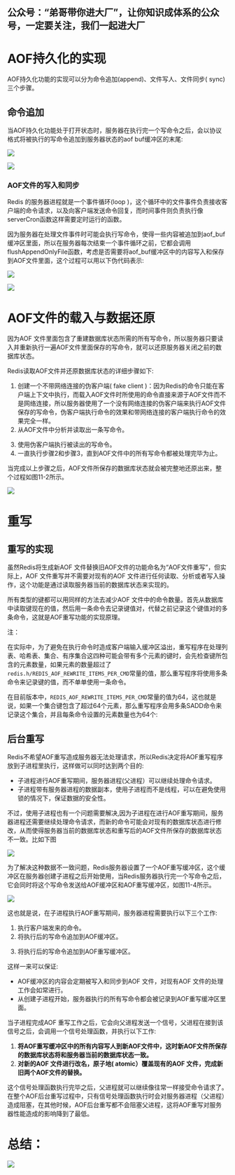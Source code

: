 ## 公众号：“弟哥带你进大厂”，让你知识成体系的公众号，一定要关注，我们一起进大厂

# AOF持久化的实现

AOF持久化功能的实现可以分为命令追加(append)、文件写人、文件同步( sync)三个步骤。

## 命令追加

当AOF持久化功能处于打开状态时，服务器在执行完一个写命令之后，会以协议格式将被执行的写命令追加到服务器状态的aof buf缓冲区的末尾:

![](https://p3-juejin.byteimg.com/tos-cn-i-k3u1fbpfcp/445cb1996d9a4fbb9b2f79ee3e9a6ccc~tplv-k3u1fbpfcp-zoom-1.image)

![](https://p3-juejin.byteimg.com/tos-cn-i-k3u1fbpfcp/b5dcc2fdc1c048838a9a1dc65c0367d3~tplv-k3u1fbpfcp-zoom-1.image)

### AOF文件的写入和同步

Redis 的服务器进程就是一个事件循环(loop )，这个循环中的文件事件负责接收客户端的命令请求，以及向客户端发送命令回复，而时间事件则负责执行像serverCron函数这样需要定时运行的函数。

因为服务器在处理文件事件时可能会执行写命令，使得一些内容被追加到aof_buf缓冲区里面，所以在服务器每次结束一个事件循环之前，它都会调用flushAppendOnlyFile函数，考虑是否需要将aof_buf缓冲区中的内容写入和保存到AOF文件里面，这个过程可以用以下伪代码表示:

![](https://p3-juejin.byteimg.com/tos-cn-i-k3u1fbpfcp/246432cdb3cf49ad849131c74dfffcd3~tplv-k3u1fbpfcp-zoom-1.image)

![](https://p3-juejin.byteimg.com/tos-cn-i-k3u1fbpfcp/182b210222f34551ba5ea59dc3442c20~tplv-k3u1fbpfcp-zoom-1.image)

# AOF文件的载入与数据还原

因为AOF 文件里面包含了重建数据库状态所需的所有写命令，所以服务器只要读入并重新执行一遍AOF文件里面保存的写命令，就可以还原服务器关闭之前的数据库状态。

Redis读取AOF文件并还原数据库状态的详细步骤如下:

1.  创建一个不带网络连接的伪客户端( fake client )：因为Redis的命令只能在客户端上下文中执行，而载入AOF文件时所使用的命令直接来源于AOF文件而不是网络连接，所以服务器使用了一个没有网络连接的伪客户端来执行AOF文件保存的写命令，伪客户端执行命令的效果和带网络连接的客户端执行命令的效果完全一样。
1.  从AOF文件中分析并读取出一条写命令。

<!---->

3.  使用伪客户端执行被读出的写命令。
3.  一直执行步骤2和步骤3，直到AOF文件中的所有写命令都被处理完毕为止。

当完成以上步骤之后，AOF文件所保存的数据库状态就会被完整地还原出来，整个过程如图11-2所示。

![](https://p3-juejin.byteimg.com/tos-cn-i-k3u1fbpfcp/46a2ba0635c24f55849a3f7bc1ad2989~tplv-k3u1fbpfcp-zoom-1.image)

# 重写

## 重写的实现

虽然Redis将生成新AOF 文件替换旧AOF文件的功能命名为“AOF文件重写”，但实际上，AOF 文件重写并不需要对现有的AOF 文件进行任何读取、分析或者写入操作，这个功能是通过读取服务器当前的数据库状态来实现的。

所有类型的键都可以用同样的方法去减少AOF 文件中的命令数量。首先从数据库中读取键现在的值，然后用一条命令去记录键值对，代替之前记录这个键值对的多条命令，这就是AOF重写功能的实现原理。

注：

在实际中，为了避免在执行命令时造成客户端输入缓冲区溢出，重写程序在处理列表、哈希表、集合、有序集合这四种可能会带有多个元素的键时，会先检查键所包含的元素数量，如果元素的数量超过了`redis.h/REDIS_AOF_REWRITE_ITEMS_PER_CMD`常量的值，那么重写程序将使用多条命令来记录键的值，而不单单使用一条命令。

在目前版本中，`REDIS_AOF_REWRITE_ITEMS_PER_CMD`常量的值为64，这也就是说，如果一个集合键包含了超过64个元素，那么重写程序会用多条SADD命令来记录这个集合，并且每条命令设置的元素数量也为64个:

## 后台重写

Redis不希望AOF重写造成服务器无法处理请求，所以Redis决定将AOF重写程序放到子进程里执行，这样做可以同时达到两个目的:

-   子进程进行AOF重写期间，服务器进程(父进程）可以继续处理命令请求。
-   子进程带有服务器进程的数据副本，使用子进程而不是线程，可以在避免使用锁的情况下，保证数据的安全性。

不过，使用子进程也有一个问题需要解决,因为子进程在进行AOF重写期间，服务器进程还需要继续处理命令请求，而新的命令可能会对现有的数据库状态进行修改，从而使得服务器当前的数据库状态和重写后的AOF文件所保存的数据库状态不一致。比如下图

![](https://p3-juejin.byteimg.com/tos-cn-i-k3u1fbpfcp/d4adb625f7414679846728e9c918c101~tplv-k3u1fbpfcp-zoom-1.image)

为了解决这种数据不一致问题，Redis服务器设置了一个AOF重写缓冲区，这个缓冲区在服务器创建子进程之后开始使用，当Redis服务器执行完一个写命令之后，它会同时将这个写命令发送给AOF缓冲区和AOF重写缓冲区，如图11-4所示。

![](https://p3-juejin.byteimg.com/tos-cn-i-k3u1fbpfcp/f47cd76c890e42f3af60a4b57a256f14~tplv-k3u1fbpfcp-zoom-1.image)

这也就是说，在子进程执行AOF重写期间，服务器进程需要执行以下三个工作:

1.  执行客户端发来的命令。
1.  将执行后的写命令追加到AOF缓冲区。

<!---->

3.  将执行后的写命令追加到AOF重写缓冲区。

这样一来可以保证:

-   AOF缓冲区的内容会定期被写入和同步到AOF 文件，对现有AOF 文件的处理工作会如常进行。
-   从创建子进程开始，服务器执行的所有写命令都会被记录到AOF重写缓冲区里面。

当子进程完成AOF 重写工作之后，它会向父进程发送一个信号，父进程在接到该信号之后，会调用一个信号处理函数，并执行以下工作:

1.  **将AOF重写缓冲区中的所有内容写人到新AOF文件中，这时新AOF文件所保存的数据库状态将和服务器当前的数据库状态一致。**
1.  **对新的AOF 文件进行改名，原子地( atomic）覆盖现有的AOF 文件，完成新旧两个AOF文件的替换。**

这个信号处理函数执行完毕之后，父进程就可以继续像往常一样接受命令请求了。在整个AOF后台重写过程中，只有信号处理函数执行时会对服务器进程（父进程）造成阻塞，在其他时候，AOF后台重写都不会阻塞父进程，这将AOF重写对服务器性能造成的影响降到了最低。

# 总结：

![](https://p3-juejin.byteimg.com/tos-cn-i-k3u1fbpfcp/8a0712b529644ef187e661e4838eeca9~tplv-k3u1fbpfcp-zoom-1.image)


